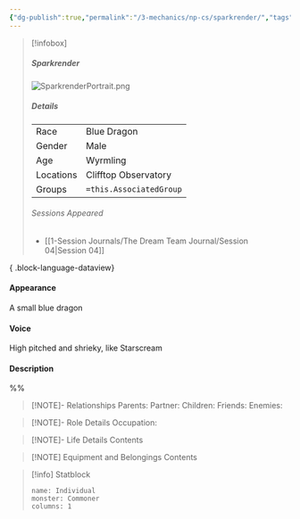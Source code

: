 ```yaml
---
{"dg-publish":true,"permalink":"/3-mechanics/np-cs/sparkrender/","tags":["NPC"],"created":"2025-03-21T18:25:00.160-04:00","updated":"2025-03-25T22:44:08.565-04:00"}
---
```



> [!infobox]
> ##### Sparkrender
>  ![SparkrenderPortrait.png](/img/user/z_Assets/SparkrenderPortrait.png)
> ##### Details
> | | |
> |---|---|
> | Race | Blue Dragon |
> | Gender | Male |
> | Age | Wyrmling |
> | Locations | Clifftop Observatory |
> | Groups | `=this.AssociatedGroup` |
> ###### Sessions Appeared
>  - [[1-Session Journals/The Dream Team Journal/Session 04\|Session 04]]
> 
{ .block-language-dataview}

#### Appearance
A small blue dragon 

#### Voice
High pitched and shrieky, like Starscream

#### Description

%%
> [!NOTE]- Relationships
> Parents:
> Partner:
> Children:
> Friends:
> Enemies:

> [!NOTE]- Role Details
> Occupation:

> [!NOTE]- Life Details
> Contents

> [!NOTE] Equipment and Belongings
> Contents

> [!info] Statblock
> ```statblock
> name: Individual
> monster: Commoner
> columns: 1
> ```
